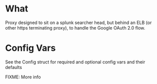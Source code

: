 # What

Proxy designed to sit on a splunk searcher head, but behind an ELB (or other https terminating proxy), to handle the Google OAuth 2.0 flow.

# Config Vars

See the Config struct for required and optional config vars and their defaults


FIXME: More info
